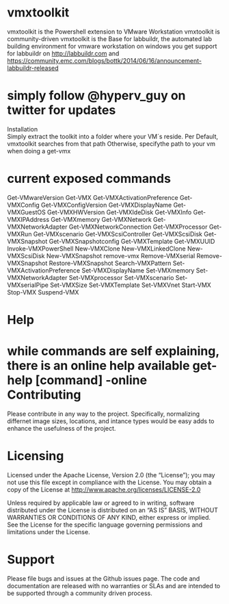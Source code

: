 vmxtoolkit
==========

vmxtoolkit is the Powershell extension to VMware Workstation
vmxtoolkit is community-driven
vmxtoolkit is the Base for labbuildr, the automated lab building environment for vmware workstation on windows
you get support for labbuildr on http://labbuildr.com and https://community.emc.com/blogs/bottk/2014/06/16/announcement-labbuildr-released

simply follow @hyperv_guy on twitter for updates
===========
Installation   
Simply extract the toolkit into a folder where your VM´s reside.
Per Default, vmxtoolkit searches from that path
Otherwise, specifythe path to your vm when doing a get-vmx

current exposed commands
===========
 Get-VMwareVersion
 Get-VMX
 Get-VMXActivationPreference
 Get-VMXConfig
 Get-VMXConfigVersion
 Get-VMXDisplayName
 Get-VMXGuestOS
 Get-VMXHWVersion
 Get-VMXIdeDisk
 Get-VMXInfo
 Get-VMXIPAddress
 Get-VMXmemory
 Get-VMXNetwork
 Get-VMXNetworkAdapter
 Get-VMXNetworkConnection
 Get-VMXProcessor
 Get-VMXRun
 Get-VMXscenario
 Get-VMXScsiController
 Get-VMXScsiDisk
 Get-VMXSnapshot
 Get-VMXSnapshotconfig
 Get-VMXTemplate
 Get-VMXUUID
 Invoke-VMXPowerShell
 New-VMXClone
 New-VMXLinkedClone
 New-VMXScsiDisk
 New-VMXSnapshot
 remove-vmx
 Remove-VMXserial
 Remove-VMXSnapshot
 Restore-VMXSnapshot
 Search-VMXPattern
 Set-VMXActivationPreference
 Set-VMXDisplayName
 Set-VMXmemory
 Set-VMXNetworkAdapter
 Set-VMXprocessor
 Set-VMXscenario
 Set-VMXserialPipe
 Set-VMXSize
 Set-VMXTemplate
 Set-VMXVnet
 Start-VMX
 Stop-VMX
 Suspend-VMX

Help
==========
while commands are self explaining, there is an online help available get-help [command] -online
Contributing
==========
Please contribute in any way to the project. Specifically, normalizing differnet image sizes, locations, and intance types would be easy adds to enhance the usefulness of the project.

Licensing
==========
Licensed under the Apache License, Version 2.0 (the “License”); you may not use this file except in compliance with the License. You may obtain a copy of the License at http://www.apache.org/licenses/LICENSE-2.0

Unless required by applicable law or agreed to in writing, software distributed under the License is distributed on an “AS IS” BASIS, WITHOUT WARRANTIES OR CONDITIONS OF ANY KIND, either express or implied. See the License for the specific language governing permissions and limitations under the License.

Support
==========
Please file bugs and issues at the Github issues page. The code and documentation are released with no warranties or SLAs and are intended to be supported through a community driven process.
